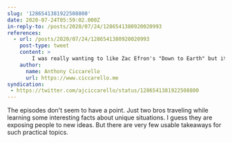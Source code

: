 ```yaml
---
slug: '1286541381922508800'
date: 2020-07-24T05:59:02.000Z
in-reply-to: /posts/2020/07/24/1286541380920020993
references:
  - url: /posts/2020/07/24/1286541380920020993
    post-type: tweet
    content: >
        I was really wanting to like Zac Efron's "Down to Earth" but it is hard to watch. I love the premise and the topics sounded great but the production severely misses the mark.
    author:
      name: Anthony Ciccarello
      url: https://www.ciccarello.me
syndication:
 - https://twitter.com/ajciccarello/status/1286541381922508800
---
```


The episodes don't seem to have a point. Just two bros traveling while learning some interesting facts about unique situations. I guess they are exposing people to new ideas. But there are very few usable takeaways for such practical topics.
